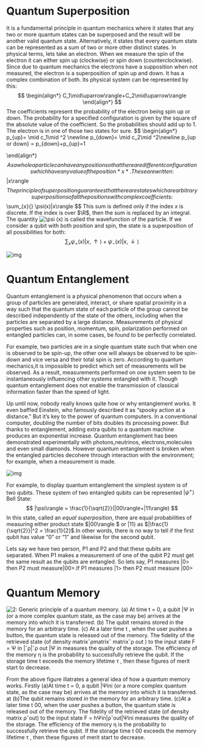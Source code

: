 <span></span>
# **Quantum Superposition**

It is a fundamental principle in quantum mechanics where it states that any two or more quantum states can be superposed and the result will be another valid quantum state. Alternatively, it states that every quantum state can be represented as a sum of two or more other distinct states.
In physical terms, lets take an electron. When we measure the spin of the electron it can either spin up (clockwise) or spin down (counterclockwise). Since due to quantum mechanics the electrons have a supposition when not measured, the electron is a superposition of spin up and down. It has a complex combination of both. 
Its physical system can be represented by this:
$$
\begin{align*}
C_1\mid\uparrow\rangle+C_2\mid\uparrow\rangle
\end{align*}
$$
The coefficients represent the probability of the electron being spin up or down. The probability for a specified configuration is given by the square of the absolute value of the coefficient. So the probabilities should add up to 1. The electron is in one of those two states for sure.
$$
\begin{align*}
p_{up}= \mid c_1\mid ^2 \newline
p_{down}= \mid c_2\mid ^2\newline
p_{up or down} = p_{down}+p_{up}=1

\end{align*}
$$
 As a whole a particle can have any position  so that there are different configurations which have any value of the position *x*. These are written:
$$
|x\rangle
$$
The principle of superposition guarantees that there are states which are arbitrary superpositions of all the positions with complex coefficients:
$$
\sum_{x}{} \psi(x)|x\rangle
$$
This sum is defined only if the index *x* is discrete. If the index is over $\R$, then the sum is replaced by an integral. The quantity ![\psi (x)](https://wikimedia.org/api/rest_v1/media/math/render/svg/a596a1fb4130a47f6b88c66150497338bd6cbccc) is called the wavefunction of the particle. If we consider a qubit with both position and spin, the state is a superposition of all possibilities for both:
$$
\sum_{x}{} \psi_+(x)|x,\uparrow\rangle+\psi_-(x)|x,\downarrow\rangle
$$


![img](https://lh3.googleusercontent.com/8DhPbzWOuVn8PUDI2f45E-Pbx57txC1CA4UBor-K3fsd8dD7o1N1uKUT6VQlf3Vg9C0RSWQJhpYRT95fNV7Wv7V21I3IXOiPRlGWRnZ9zXIOYPYAZAUlbKeCyRNlv2t1oIUrVEYj=s0)

# **Quantum Entanglement**

Quantum entanglement is a physical phenomenon that occurs when a group of particles are generated, interact, or share spatial proximity in a way such that the quantum state of each particle of the group cannot be described independently of the state of the others, including when the particles are separated by a large distance. Measurements of physical properties such as position, momentum, spin, polarization performed on entangled particles can, in some cases, be found to be perfectly correlated. 

For example,  two particles are in a single quantum state  such that when one is observed to be spin-up, the other one will always be observed to be spin-down and vice versa and their total spin is zero. According to quantum mechanics,it is impossible to predict which set of measurements will be observed. As a result, measurements performed on one system seem to be instantaneously influencing other systems entangled with it. Though quantum entanglement does not enable the transmission of classical information faster than the speed of light.

Up until now, nobody really knows quite how or why entanglement works. It even baffled Einstein, who famously described it as “spooky action at a distance.” But it’s key to the power of quantum computers. In a conventional computer, doubling the number of bits doubles its processing power. But thanks to entanglement, adding extra qubits to a quantum machine produces an exponential increase. Quantum entanglement has been demonstrated experimentally with photons,neutrinos, electrons,molecules and even small diamonds. However quantum entanglement is broken when the entangled particles decohere through interaction with the environment; for example, when a measurement is made.

![img](https://lh5.googleusercontent.com/gabF5W-YMfy8mT3DerGF_6qCCtNyrcY_J6VV1T8GGo3px3gszNquYbzr1EcwLBD2-tEoYzLwsiLoZPNgIDflv6IudtHJ025lom9z3UiQXrLNZ5o3JmvtusT1zPVxEu3h4a8I5BMh=s0)

For example, to display quantum entanglement the simplest system is of two qubits. These system of two entangled qubits can be represented $|\psi^+\rangle$ Bell State:
$$
|\psi\rangle = \frac{1}{\sqrt{2}}(|00\rangle+|11\rangle)
$$
In this state, called an *equal superposition*, there are equal probabilities of measuring either product state $|00\rangle $ or $|11\rangle$ as  $|\frac{1}{\sqrt{2}}|^2 = \frac{1}{2}$.In other words, there is no way to tell if the first qubit has value “0” or “1” and likewise for the second qubit.

Lets say we have two person, P1 and P2 and that these qubits are separated. When P1 makes a measurement of one of the qubit P2 must get the  same result as the qubits are entangled. So lets say, P1 measures |0> then P2 must measure|00>.If P1 measures |1> then P2 must measure |00>

# **Quantum** **Memory**

![2: Generic principle of a quantum memory. (a) At time t = 0, a qubit |Ψ in (or a more complex quantum state, as the case may be) arrives at the memory into which it is transferred. (b) The qubit remains stored in the memory for an arbitrary time. (c) At a later time t , when the user pushes a button, the quantum state is released out of the memory. The fidelity of the retrieved state (of density matrixˆρmatrixˆ matrixˆρ out ) to the input state F = Ψ in |ˆρ|ˆρ out |Ψ in measures the quality of the storage. The efficiency of the memory η is the probability to successfully retrieve the qubit. If the storage time t exceeds the memory lifetime τ , then these figures of merit start to decrease.](https://www.researchgate.net/profile/Adrien-Nicolas-4/publication/278827152/figure/fig3/AS:941209459625988@1601413230808/Generic-principle-of-a-quantum-memory-a-At-time-t-0-a-qubit-PS-in-or-a-more.ppm)



From the above figure illatrates a general idea of how a quantum memory works. Firstly  (a)At time t = 0, a qubit |Ψini (or a more complex quantum state, as the case may be) arrives at the memory into which it is transferred.  at (b)The qubit remains stored in the memory for an arbitrary time. (c)At a later time t 00, when the user pushes a button, the quantum state is released out of the memory. The fidelity of the retrieved state (of density matrix ρˆout) to the input state F = hΨin|ρˆout|Ψini measures the quality of the storage. The efficiency of the memory η is the probability to successfully retrieve the qubit. If the storage time t 00 exceeds the memory lifetime τ , then these figures of merit start to decrease.




